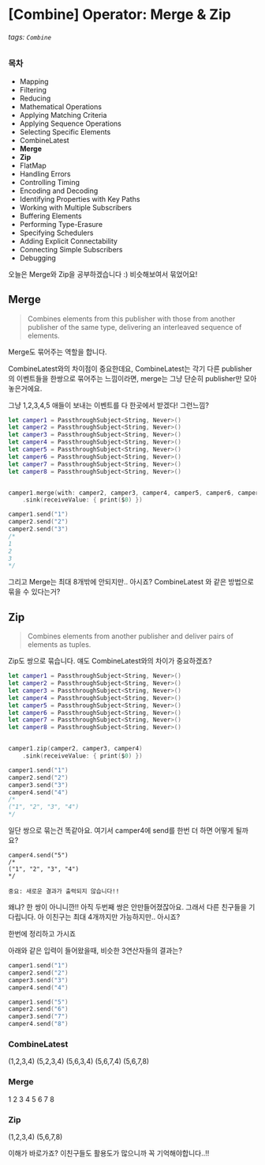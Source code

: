 # [Combine] Operator: Merge & Zip

###### tags: `Combine`

### 목차

- Mapping
- Filtering
- Reducing
- Mathematical Operations
- Applying Matching Criteria
- Applying Sequence Operations
- Selecting Specific Elements
- CombineLatest
- **Merge**
- **Zip**
- FlatMap
- Handling Errors
- Controlling Timing
- Encoding and Decoding
- Identifying Properties with Key Paths
- Working with Multiple Subscribers
- Buffering Elements
- Performing Type-Erasure
- Specifying Schedulers
- Adding Explicit Connectability
- Connecting Simple Subscribers
- Debugging

오늘은 Merge와 Zip을 공부하겠습니다 :)
비슷해보여서 묶었어요!

## Merge

> Combines elements from this publisher with those from another publisher of the same type, delivering an interleaved sequence of elements.

Merge도 묶어주는 역할을 합니다.

CombineLatest와의 차이점이 중요한데요, CombineLatest는 각기 다른 publisher의 이벤트들을 한쌍으로 묶어주는 느낌이라면, merge는 그냥 단순히 publisher만 모아놓은거에요.

그냥 1,2,3,4,5 애들이 보내는 이벤트를 다 한곳에서 받겠다! 그런느낌?

```swift
let camper1 = PassthroughSubject<String, Never>()
let camper2 = PassthroughSubject<String, Never>()
let camper3 = PassthroughSubject<String, Never>()
let camper4 = PassthroughSubject<String, Never>()
let camper5 = PassthroughSubject<String, Never>()
let camper6 = PassthroughSubject<String, Never>()
let camper7 = PassthroughSubject<String, Never>()
let camper8 = PassthroughSubject<String, Never>()


camper1.merge(with: camper2, camper3, camper4, camper5, camper6, camper7, camper8)
    .sink(receiveValue: { print($0) })

camper1.send("1")
camper2.send("2")
camper2.send("3")
/*
1
2
3
*/
```

그리고 Merge는 최대 8개밖에 안되지만.. 아시죠?
CombineLatest 와 같은 방법으로 묶을 수 있다는거?

## Zip

> Combines elements from another publisher and deliver pairs of elements as tuples.

Zip도 쌍으로 묶습니다.
얘도 CombineLatest와의 차이가 중요하겠죠?

```swift
let camper1 = PassthroughSubject<String, Never>()
let camper2 = PassthroughSubject<String, Never>()
let camper3 = PassthroughSubject<String, Never>()
let camper4 = PassthroughSubject<String, Never>()
let camper5 = PassthroughSubject<String, Never>()
let camper6 = PassthroughSubject<String, Never>()
let camper7 = PassthroughSubject<String, Never>()
let camper8 = PassthroughSubject<String, Never>()


camper1.zip(camper2, camper3, camper4)
    .sink(receiveValue: { print($0) })

camper1.send("1")
camper2.send("2")
camper3.send("3")
camper4.send("4")
/*
("1", "2", "3", "4")
*/
```
일단 쌍으로 묶는건 똑같아요. 여기서 camper4에 send를 한번 더 하면 어떻게 될까요?

```swift=
camper4.send("5")
/*
("1", "2", "3", "4")
*/
```

`중요: 새로운 결과가 출력되지 않습니다!!`

왜냐? 한 쌍이 아니니깐!!
아직 두번째 쌍은 안만들어졌잖아요. 그래서 다른 친구들을 기다립니다.
아 이친구는 최대 4개까지만 가능하지만.. 아시죠?

한번에 정리하고 가시죠

아래와 같은 입력이 들어왔을때, 비슷한 3연산자들의 결과는?

```swift
camper1.send("1")
camper2.send("2")
camper3.send("3")
camper4.send("4")

camper1.send("5")
camper2.send("6")
camper3.send("7")
camper4.send("8")

```

### CombineLatest

(1,2,3,4)
(5,2,3,4)
(5,6,3,4)
(5,6,7,4)
(5,6,7,8)

### Merge

1
2
3
4
5
6
7
8

### Zip

(1,2,3,4)
(5,6,7,8)


이해가 바로가죠? 이친구들도 활용도가 많으니까 꼭 기억해야합니다..!!
